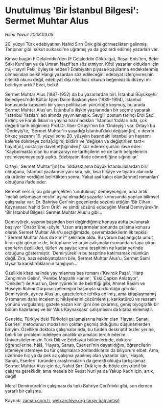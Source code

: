 # Unutulmuş 'Bir İstanbul Bilgesi': Sermet Muhtar Alus

*Hilmi Yavuz 2008.03.05*

<tr><td class="metin" colspan="2" style="padding-top: 20px; padding-left: 5px; padding-right: 10px;">20. yüzyıl Türk edebiyatının Nahid Sırrı Örik gibi görmezlikten gelinmiş, Tanpınar gibi 'sükut suikasdi'ne uğramış ya da göz ardı edilmiş yazarları var.</td></tr><tr><td class="metin" colspan="2" style="padding-top: 20px; padding-left: 5px; padding-right: 10px;"><p>Kimse bugün F.Celaleddin'den (F.Celaleddin Göktulga), Reşat Enis'ten, Bekir Sıtkı Kunt'tan ya da Umran Nazif'ten söz etmiyor. Kötü yazarlar oldukları için mi;- hayır! Peki, öyleyse neden? Edebiyatın piyasa koşullarına endekslenmiş olmasından belki! Hangi yazardan söz edileceğini edebiyat izlerçevresinin nitelikli okuru değil, edebiyat dışı niteliksiz okurun beğenisizlik düzeyi mi belirliyor artık? Evet, belki!
<p>Sermet Muhtar Alus (1887-1952) da bu yazarlardan biri. İstanbul Büyükşehir Belediyesi'nde Kültür İşleri Daire Başkanıyken (1989-1994), İstanbul konusunda kapsamlı bir yayın politikasını yürürlüğe koymuş, bu arada Sermet Muhtar Alus'un, İstanbul'a ilişkin yazılarından bir seçme yaparak 'İstanbul Yazıları' adı altında yayımlamıştık. Sevgili dostum tarihçi Erol Şadi Erdinç ve Faruk Ilıkan'ın yayına hazırladıkları 'İstanbul Yazıları'nda, çok değerli tarih bilginimiz Prof.Dr. İlber Ortaylı'nın bir 'Öndeyiş'i var. Ortaylı bu 'Öndeyiş'te, 'Sermet Muhtar'ın yaşadığı İstanbul'daki değişim[in], o devrin birkaç yazarını 19. yüzyıl sonu 20. yüzyılın başındaki İstanbul'un hayatını kaleme dökmeye zorla[dığını] bildirir ve 'değişen ve değiştirilen tarz-ı hayat[ın], nostaljiyi davet et[tiğinden]' söz ederek şunları ilave eder: 'Kaybolmakta olan bu manzarayı ne tarihçilerin ne de tarih belgelerinin resimleyemeyeceği açıktı. Edebiyatın ifade cömertliğine sığındılar.'
<p>Ortaylı, Sermet Muhtar'[ın] bu 'iddiasız ama büyük İstanbullulardan biri' olduğunu, İstanbul yazılarının yanı sıra, şiir, kısa hikâye ve tiyatro alanında da ürünler verdiğini belirttikten sonra, 'fakat asıl kalıcı olan[larının] romanları' olduğunu ifade eder.
<p>Bereket versin, bu gibi gerçekten 'unutulmuş' demeyeceğim, ama artık 'melali anlamayan neslin' aşina olmadığı yazarlar konusunda yapılan bilimsel çalışmalar var: Dr. Bahriye Çeri'nin geçenlerde sözünü ettiğim 'Bir Cihan Kaynanası: Nahid Sırrı Örik'i ve şimdi sözünü edeceğim Meral Demiryürek'in 'Bir İstanbul Bilgesi: Sermet Muhtar Alus'u gibi...
<p>Demiryürek, yazının başından beri değindiğimiz konuya atıfta bulunarak başlıyor 'Önsöz'üne;-şöyle: 'Uzun araştırmalar sonunda çalışma konusu olarak Sermet Muhtar Alus'u seçtiğimizde, çevremizdekilerin ilk tepkisi ''Sermet Muhtar Alus da kim?'' şeklinde oldu. Bu yorum başlangıçta umut kırıcı gibi görünse de, kütüphane ve arşiv çalışmaları sonunda ortaya çıkan eserlerin özellikleri, türleri ve sayısı; konu tespitinin ne kadar yerinde olduğunu göstermiştir. 'Demiryürek'in bu tespitine katılmamak mümkün değil. Zira, bazı edebiyatçıların bile, Sermet Muhtar Alus'u, Sermet Sami Uysal'la karıştırdıklarının tanığıyım...
<p>Özellikle kitap halinde yayımlanmış beş romanı ('Kıvırcık Paşa', 'Harp Zengininin Gelini', 'Pembe Maşlahlı Hanım', 'Eski Çapkın Anlatıyor', 'Onikiler') ile Alus'un, Demiryürek'in de belirttiği gibi, Ahmet Rasim ve Hüseyin Rahmi Gürpınar geleneğini başarıyla sürdürdüğü görülür. Demiryürek, ayrıca Alus'un, gazetelerde tefrika edilmiş, ama kitaplaşmamış 9 romanını daha incelemiş; hikâyelerini çözümlemiş; karikatürcü ve ressam yönünü vurgulamış; gazete yazarı kimliğini öne çıkarmış, geniş biyografik bir bölüm hazırlamış ve bir 'Alus Kaynakçası' çalışmasını da kitaba eklemiştir.
<p>Genelde, Türkiye'deki Türkoloji çalışmalarına hakim olan 'Hayatı, Sanatı, Eserleri' metodunun modasının çoktan geçmiş olduğunu düşünenlerden biriyim. Özellikle doktora çalışmalarında, bu türden deskriptif tezler yerine, belirli bir problemi irdeleyen analitik okumaları tercih ederim. Üniversitelerimizin Türk Dili ve Edebiyatı bölümlerinde, doktora öğrencilerine, hâlâ, 'Hayatı, Sanatı, Eserleri'nin dayatıldığını, öğrencilerin istemeye istemeye bu tür çalışmalara zorlandıklarını da biliyorum elbet. Ama, üzerinde hiç ya da pek az çalışma yapılmış olan yazarlar için, 'Hayatı, Sanatı, Eserleri' türünden araştırmaların da gerekli olduğu tartışılamaz. Sermet Muhtar Alus için de, Nahid Sırrı Örik için de böyle deskriptif bir çalışma gereklidir, ama mesela bir Reşat Nuri ya da Yakup Kadri için, artık, değil!
<p>Meral Demiryürek'in çalışması da tıpkı Bahriye Çeri'ninki gibi, son derece yararlı bir çalışma.<br/></p></p></p></p></p></p></p></p></td></tr>

Kaynak: [zaman.com.tr](http://zaman.com.tr/yazar.do?yazino=660462), [web.archive.org (arşiv bağlantısı)](http://web.archive.org/web/20080430001523/http://www.zaman.com.tr:80/yazar.do?yazino=660462)
